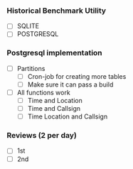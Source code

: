 ### Historical Benchmark Utility
- [ ] SQLITE
- [ ] POSTGRESQL
### Postgresql implementation
- [ ] Partitions
  - [ ] Cron-job for creating more tables
  - [ ] Make sure it can pass a build
- [ ] All functions work
  - [ ] Time and Location
  - [ ] Time and Callsign
  - [ ] Time Location and Callsign
### Reviews (2 per day)
- [ ] 1st
- [ ] 2nd

